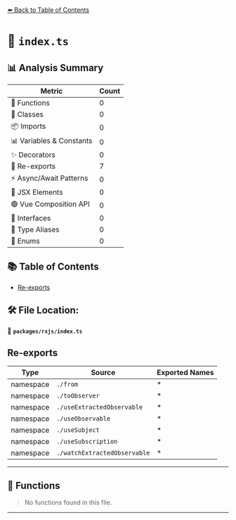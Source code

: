 [⬅️ Back to Table of Contents](../../index.md)

# 📄 `index.ts`

## 📊 Analysis Summary

| Metric | Count |
|--------|-------|
| 🔧 Functions | 0 |
| 🧱 Classes | 0 |
| 📦 Imports | 0 |
| 📊 Variables & Constants | 0 |
| ✨ Decorators | 0 |
| 🔄 Re-exports | 7 |
| ⚡ Async/Await Patterns | 0 |
| 💠 JSX Elements | 0 |
| 🟢 Vue Composition API | 0 |
| 📐 Interfaces | 0 |
| 📑 Type Aliases | 0 |
| 🎯 Enums | 0 |

## 📚 Table of Contents

- [Re-exports](#re-exports)

## 🛠️ File Location:
📂 **`packages/rxjs/index.ts`**

## Re-exports

| Type | Source | Exported Names |
|------|--------|----------------|
| namespace | `./from` | * |
| namespace | `./toObserver` | * |
| namespace | `./useExtractedObservable` | * |
| namespace | `./useObservable` | * |
| namespace | `./useSubject` | * |
| namespace | `./useSubscription` | * |
| namespace | `./watchExtractedObservable` | * |


---

## 🔧 Functions

> No functions found in this file.


---